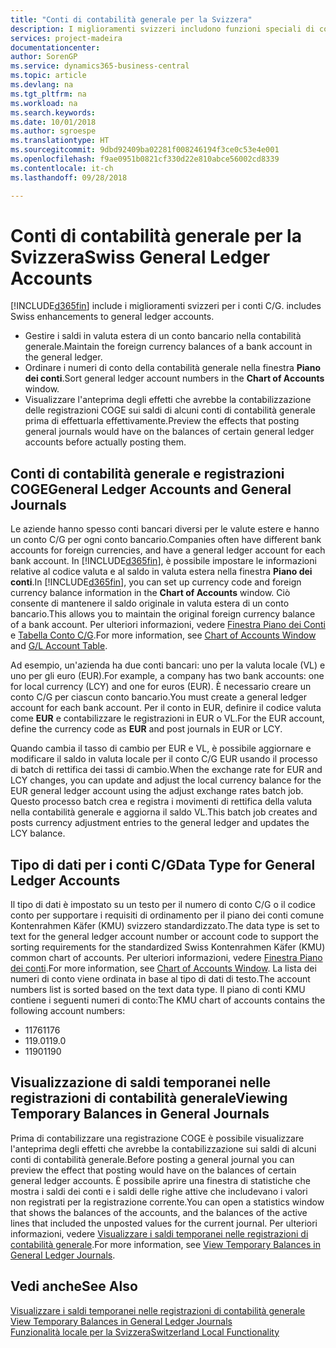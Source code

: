 ```yaml
---
title: "Conti di contabilità generale per la Svizzera"
description: I miglioramenti svizzeri includono funzioni speciali di conto C/G.
services: project-madeira
documentationcenter: 
author: SorenGP
ms.service: dynamics365-business-central
ms.topic: article
ms.devlang: na
ms.tgt_pltfrm: na
ms.workload: na
ms.search.keywords: 
ms.date: 10/01/2018
ms.author: sgroespe
ms.translationtype: HT
ms.sourcegitcommit: 9dbd92409ba02281f008246194f3ce0c53e4e001
ms.openlocfilehash: f9ae0951b0821cf330d22e810abce56002cd8339
ms.contentlocale: it-ch
ms.lasthandoff: 09/28/2018

---
```

# <a name="swiss-general-ledger-accounts"></a><span data-ttu-id="a22ab-103">Conti di contabilità generale per la Svizzera</span><span class="sxs-lookup"><span data-stu-id="a22ab-103">Swiss General Ledger Accounts</span></span>
[!INCLUDE[d365fin](../../includes/d365fin_md.md)] <span data-ttu-id="a22ab-104">include i miglioramenti svizzeri per i conti C/G.</span><span class="sxs-lookup"><span data-stu-id="a22ab-104"> includes Swiss enhancements to general ledger accounts.</span></span>

- <span data-ttu-id="a22ab-105">Gestire i saldi in valuta estera di un conto bancario nella contabilità generale.</span><span class="sxs-lookup"><span data-stu-id="a22ab-105">Maintain the foreign currency balances of a bank account in the general ledger.</span></span>  
- <span data-ttu-id="a22ab-106">Ordinare i numeri di conto della contabilità generale nella finestra **Piano dei conti**.</span><span class="sxs-lookup"><span data-stu-id="a22ab-106">Sort general ledger account numbers in the **Chart of Accounts** window.</span></span>  
- <span data-ttu-id="a22ab-107">Visualizzare l'anteprima degli effetti che avrebbe la contabilizzazione delle registrazioni COGE sui saldi di alcuni conti di contabilità generale prima di effettuarla effettivamente.</span><span class="sxs-lookup"><span data-stu-id="a22ab-107">Preview the effects that posting general journals would have on the balances of certain general ledger accounts before actually posting them.</span></span>  

## <a name="general-ledger-accounts-and-general-journals"></a><span data-ttu-id="a22ab-108">Conti di contabilità generale e registrazioni COGE</span><span class="sxs-lookup"><span data-stu-id="a22ab-108">General Ledger Accounts and General Journals</span></span>  
<span data-ttu-id="a22ab-109">Le aziende hanno spesso conti bancari diversi per le valute estere e hanno un conto C/G per ogni conto bancario.</span><span class="sxs-lookup"><span data-stu-id="a22ab-109">Companies often have different bank accounts for foreign currencies, and have a general ledger account for each bank account.</span></span> <span data-ttu-id="a22ab-110">In [!INCLUDE[d365fin](../../includes/d365fin_md.md)], è possibile impostare le informazioni relative al codice valuta e al saldo in valuta estera nella finestra **Piano dei conti**.</span><span class="sxs-lookup"><span data-stu-id="a22ab-110">In [!INCLUDE[d365fin](../../includes/d365fin_md.md)], you can set up currency code and foreign currency balance information in the **Chart of Accounts** window.</span></span> <span data-ttu-id="a22ab-111">Ciò consente di mantenere il saldo originale in valuta estera di un conto bancario.</span><span class="sxs-lookup"><span data-stu-id="a22ab-111">This allows you to maintain the original foreign currency balance of a bank account.</span></span> <span data-ttu-id="a22ab-112">Per ulteriori informazioni, vedere [Finestra Piano dei Conti](assetId:///fa407624-b670-44b6-8397-91aa606e4c39) e [Tabella Conto C/G](assetId:///a65c2b09-9bb2-43db-8c53-c047bfc49777).</span><span class="sxs-lookup"><span data-stu-id="a22ab-112">For more information, see [Chart of Accounts Window](assetId:///fa407624-b670-44b6-8397-91aa606e4c39) and [G/L Account Table](assetId:///a65c2b09-9bb2-43db-8c53-c047bfc49777).</span></span>  

<span data-ttu-id="a22ab-113">Ad esempio, un'azienda ha due conti bancari: uno per la valuta locale (VL) e uno per gli euro (EUR).</span><span class="sxs-lookup"><span data-stu-id="a22ab-113">For example, a company has two bank accounts: one for local currency (LCY) and one for euros (EUR).</span></span> <span data-ttu-id="a22ab-114">È necessario creare un conto C/G per ciascun conto bancario.</span><span class="sxs-lookup"><span data-stu-id="a22ab-114">You must create a general ledger account for each bank account.</span></span> <span data-ttu-id="a22ab-115">Per il conto in EUR, definire il codice valuta come **EUR** e contabilizzare le registrazioni in EUR o VL.</span><span class="sxs-lookup"><span data-stu-id="a22ab-115">For the EUR account, define the currency code as **EUR** and post journals in EUR or LCY.</span></span>  

<span data-ttu-id="a22ab-116">Quando cambia il tasso di cambio per EUR e VL, è possibile aggiornare e modificare il saldo in valuta locale per il conto C/G EUR usando il processo di batch di rettifica dei tassi di cambio.</span><span class="sxs-lookup"><span data-stu-id="a22ab-116">When the exchange rate for EUR and LCY changes, you can update and adjust the local currency balance for the EUR general ledger account using the adjust exchange rates batch job.</span></span> <span data-ttu-id="a22ab-117">Questo processo batch crea e registra i movimenti di rettifica della valuta nella contabilità generale e aggiorna il saldo VL.</span><span class="sxs-lookup"><span data-stu-id="a22ab-117">This batch job creates and posts currency adjustment entries to the general ledger and updates the LCY balance.</span></span>  

## <a name="data-type-for-general-ledger-accounts"></a><span data-ttu-id="a22ab-118">Tipo di dati per i conti C/G</span><span class="sxs-lookup"><span data-stu-id="a22ab-118">Data Type for General Ledger Accounts</span></span>  
<span data-ttu-id="a22ab-119">Il tipo di dati è impostato su un testo per il numero di conto C/G o il codice conto per supportare i requisiti di ordinamento per il piano dei conti comune Kontenrahmen Käfer (KMU) svizzero standardizzato.</span><span class="sxs-lookup"><span data-stu-id="a22ab-119">The data type is set to text for the general ledger account number or account code to support the sorting requirements for the standardized Swiss Kontenrahmen Käfer (KMU) common chart of accounts.</span></span> <span data-ttu-id="a22ab-120">Per ulteriori informazioni, vedere [Finestra Piano dei conti](assetId:///fa407624-b670-44b6-8397-91aa606e4c39).</span><span class="sxs-lookup"><span data-stu-id="a22ab-120">For more information, see [Chart of Accounts Window](assetId:///fa407624-b670-44b6-8397-91aa606e4c39).</span></span> <span data-ttu-id="a22ab-121">La lista dei numeri di conto viene ordinata in base al tipo di dati di testo.</span><span class="sxs-lookup"><span data-stu-id="a22ab-121">The account numbers list is sorted based on the text data type.</span></span> <span data-ttu-id="a22ab-122">Il piano di conti KMU contiene i seguenti numeri di conto:</span><span class="sxs-lookup"><span data-stu-id="a22ab-122">The KMU chart of accounts contains the following account numbers:</span></span>  

- <span data-ttu-id="a22ab-123">1176</span><span class="sxs-lookup"><span data-stu-id="a22ab-123">1176</span></span>  
- <span data-ttu-id="a22ab-124">119.0</span><span class="sxs-lookup"><span data-stu-id="a22ab-124">119.0</span></span>  
- <span data-ttu-id="a22ab-125">1190</span><span class="sxs-lookup"><span data-stu-id="a22ab-125">1190</span></span>  

## <a name="viewing-temporary-balances-in-general-journals"></a><span data-ttu-id="a22ab-126">Visualizzazione di saldi temporanei nelle registrazioni di contabilità generale</span><span class="sxs-lookup"><span data-stu-id="a22ab-126">Viewing Temporary Balances in General Journals</span></span>  
<span data-ttu-id="a22ab-127">Prima di contabilizzare una registrazione COGE è possibile visualizzare l'anteprima degli effetti che avrebbe la contabilizzazione sui saldi di alcuni conti di contabilità generale.</span><span class="sxs-lookup"><span data-stu-id="a22ab-127">Before posting a general journal you can preview the effect that posting would have on the balances of certain general ledger accounts.</span></span> <span data-ttu-id="a22ab-128">È possibile aprire una finestra di statistiche che mostra i saldi dei conti e i saldi delle righe attive che includevano i valori non registrati per la registrazione corrente.</span><span class="sxs-lookup"><span data-stu-id="a22ab-128">You can open a statistics window that shows the balances of the accounts, and the balances of the active lines that included the unposted values for the current journal.</span></span> <span data-ttu-id="a22ab-129">Per ulteriori informazioni, vedere [Visualizzare i saldi temporanei nelle registrazioni di contabilità generale](how-to-view-temporary-balances-in-general-ledger-journals.md).</span><span class="sxs-lookup"><span data-stu-id="a22ab-129">For more information, see [View Temporary Balances in General Ledger Journals](how-to-view-temporary-balances-in-general-ledger-journals.md).</span></span>  

## <a name="see-also"></a><span data-ttu-id="a22ab-130">Vedi anche</span><span class="sxs-lookup"><span data-stu-id="a22ab-130">See Also</span></span>  
 <span data-ttu-id="a22ab-131">[Visualizzare i saldi temporanei nelle registrazioni di contabilità generale](how-to-view-temporary-balances-in-general-ledger-journals.md) </span><span class="sxs-lookup"><span data-stu-id="a22ab-131">[View Temporary Balances in General Ledger Journals](how-to-view-temporary-balances-in-general-ledger-journals.md) </span></span>  
 [<span data-ttu-id="a22ab-132">Funzionalità locale per la Svizzera</span><span class="sxs-lookup"><span data-stu-id="a22ab-132">Switzerland Local Functionality</span></span>](switzerland-local-functionality.md)

